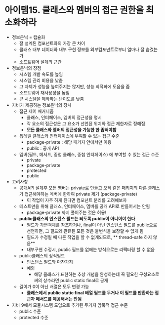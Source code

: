 # 아이템15. 클래스와 멤버의 접근 권한을 최소화하라
* 졍보은닉 = 캡슐화
	* 잘 설계된 컴포넌트와의 가장 큰 차이
	* 클래스 내부 데이터와 내부 구현 정보를 외부컴포넌트로부터 얼마나 잘 숨겼는가
	* 소프트웨어 설계의 근간
* 정보은닉의 장점
	* 시스템 개발 속도를 높임
	* 시스템 관리 비용을 낮춤
	* 그 자체가 성능을 높여주지는 않지만, 성능 최적화에 도움을 줌
	* 소프트웨어 재사용성을 높임
	* 큰 시스템을 제작하는 난이도를 낮춤
* 자바가 제공하는 정보은닉의 장치
	* 접근 제어 매커니즘
		* 클래스, 인터페이스, 멤버의 접근성을 명시
		* 각 요소의 접근성은 그 요소가 선언된 위치와 접근 제한자로 정해짐
		* **모든 클래스와 멤버의 접근성을 가능한 한 좁혀야함**
	* 톱레벨 클래스와 인터페이스에 부여할 수 있는 접근 수준
		* package-private : 해당 패키지 안에서만 이용
		* public : 공개 API
	* 멤버(필드, 메서드, 중첩 클래스, 중첩 인터페이스) 에 부여할 수 있는 접근 수준
		* private
		* package-private
		* protected
		* public
* 고려사항
	* 공개API 설계후 모든 멤버는 private로 만들고 오직 같은 패키지의 다른 클래스가 접근해야하는 메버에 한하여 private 제거 (package-private)
		* 이 작업이 자주 하게 된다면 컴포넌트 분리를 고려해보자
	* 테스트만을 위해 클래스, 인터페이스, 멤버를 공개 API로 만들어서는 안됨
		* package-private 까지 풀어주는 것은 허용!
	* **public클래스의 인스턴스 필드는 되도록 public이 아니어야 한다**
		* 필드가 가변객체를 참조하거나, final이 아닌 인스턴스 필드를 public으로 선언하면, 그 필드와 관련된 모든 것은 불변식을 보장할 수 없게 됨
		* 필드가 수정될 때 다른 작업을 할 수 없게되므로, ** thread-safe 하지 않음**
		* 내부구현 수정시, public 필드를 없애는 방식으로는 리팩터링 할 수 없음
	* public클래스의 정적필드
		* 인스턴스 필드와 마찬가지
		* 예외
			* 해당 클래스가 표현하는 추상 개념을 완성하는데 꼭 필요한 구성요소로써의 상수라면 public static final로 공개
	* 길이가 0이 아닌 배열은 모두 변경 가능
		* **클래스에서 public static final 배열 필드를 두거나 이 필드를 반환하는 접근자 메서드를 제공해서는 안됨**
* 자바 9에서 모듈시스템 도입으로 추가된 두가지 암묵적 접근 수준
	* public 수준
	* protected 수준
<!--stackedit_data:
eyJoaXN0b3J5IjpbMjkzNTE2ODMzLDEwOTIxMTk1NTldfQ==
-->
